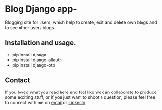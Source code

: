 # Blog Django app-
Blogging site for users, which help to create, edit and delete own blogs and to see other users blogs.

## Installation and usage.

- pip install django
- pip install django-allauth
- pip install django-otp


## Contact
If you loved what you read here and feel like we can collaborate to produce some exciting stuff, or if you
just want to shoot a question, please feel free to connect with me on 
<a href="mailto:ashihkalwar03@gmail.com">email</a> or 
<a href="https://www.linkedin.com/in/ashish-kalwar/" target="_blank">LinkedIn</a>
